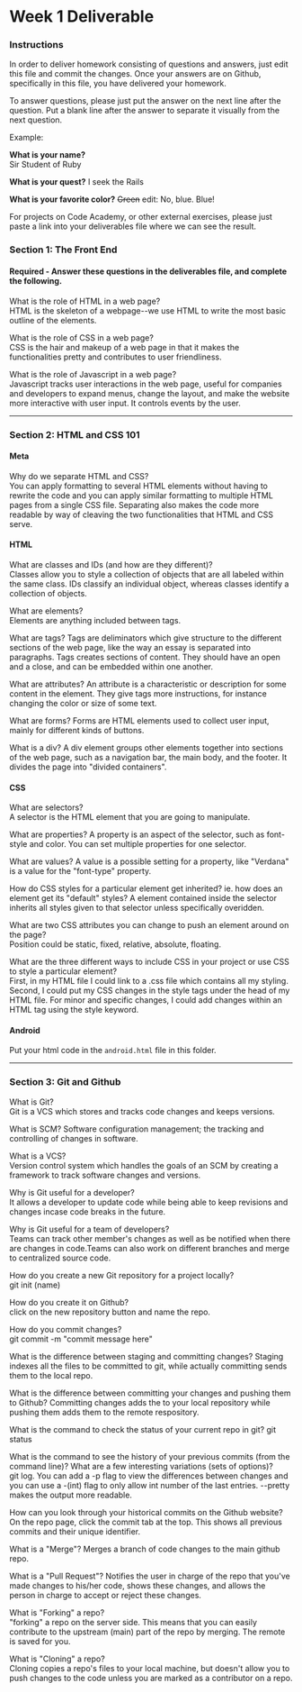 # Week 1 Deliverable  

### Instructions  

In order to deliver homework consisting of questions and answers, just edit this file and commit the changes.  Once your answers are on Github, specifically in this file, you have delivered your homework.  
  
To answer questions, please just put the answer on the next line after the question.  Put a blank line after the answer to separate it visually from the next question.  

Example:  

**What is your name?**  
Sir Student of Ruby

**What is your quest?**
I seek the Rails  

**What is your favorite color?**
~~Green~~ edit:  No, blue.  Blue!  

For projects on Code Academy, or other external exercises, please just paste a link into your deliverables file where we can see the result.  

### Section 1: The Front End
#### Required - Answer these questions in the deliverables file, and complete the following. 

What is the role of HTML in a web page?  
HTML is the skeleton of a webpage--we use HTML to write the most basic outline of the elements.

What is the role of CSS in a web page?  
CSS is the hair and makeup of a web page in that it makes the functionalities pretty and contributes to user friendliness.

What is the role of Javascript in a web page?  
Javascript tracks user interactions in the web page, useful for companies and developers to expand menus, change the layout, and make the website more interactive with user input. It controls events by the user.

---

### Section 2: HTML and CSS 101

#### Meta
Why do we separate HTML and CSS?  
You can apply formatting to several HTML elements without having to rewrite the code and you can apply similar formatting to multiple HTML pages from a single CSS file. Separating also makes the code more readable by way of cleaving the two functionalities that HTML and CSS serve.

#### HTML
What are classes and IDs (and how are they different)?  
Classes allow you to style a collection of objects that are all labeled within the same class. IDs classify an individual object, whereas classes identify a collection of objects.

What are elements?  
Elements are anything included between tags. 

What are tags?
Tags are deliminators which give structure to the different sections of the web page, like the way an essay is separated into paragraphs. Tags creates sections of content. They should have an open and a close, and can be embedded within one another.

What are attributes? 
An attribute is a characteristic or description for some content in the element. They give tags more instructions, for instance changing the color or size of some text.

What are forms? 
Forms are HTML elements used to collect user input, mainly for different kinds of buttons.

What is a div?
A div element groups other elements together into sections of the web page, such as a navigation bar, the main body, and the footer. It divides the page into "divided containers".

#### CSS
What are selectors?  
A selector is the HTML element that you are going to manipulate.

What are properties? 
A property is an aspect of the selector, such as font-style and color. You can set multiple properties for one selector.

What are values? 
A value is a possible setting for a property, like "Verdana" is a value for the "font-type" property.

How do CSS styles for a particular element get inherited? ie. how does an element get its "default" styles?
A element contained inside the selector inherits all styles given to that selector unless specifically overidden.

What are two CSS attributes you can change to push an element around on the page?  
Position could be static, fixed, relative, absolute, floating.

What are the three different ways to include CSS in your project or use CSS to style a particular element?  
First, in my HTML file I could link to a .css file which contains all my styling. Second, I could put my CSS changes in the style tags under the head of my HTML file. For minor and specific changes, I could add changes within an HTML tag using the style keyword.

#### Android
Put your html code in the `android.html` file in this folder.

---
### Section 3: Git and Github  
What is Git?  
Git is a VCS which stores and tracks code changes and keeps versions. 

What is SCM? 
Software configuration management; the tracking and controlling of changes in software.  

What is a VCS?  
Version control system which handles the goals of an SCM by creating a framework to track software changes and versions. 

Why is Git useful for a developer?  
It allows a developer to update code while being able to keep revisions and changes incase code breaks in the future.

Why is Git useful for a team of developers?  
Teams can track other member's changes as well as be notified when there are changes in code.Teams can also work on different branches and merge to centralized source code.

How do you create a new Git repository for a project locally?  
git init (name)

How do you create it on Github?  
click on the new repository button and name the repo.

How do you commit changes?  
git commit -m "commit message here"

What is the difference between staging and committing changes? 
Staging indexes all the files to be committed to git, while actually committing sends them to the local repo.  

What is the difference between committing your changes and pushing them to Github? 
Committing changes adds the to your local repository while pushing them adds them to the remote respository.

What is the command to check the status of your current repo in git? 
git status 

What is the command to see the history of your previous commits (from the command line)?  What are a few interesting variations (sets of options)?  
git log. You can add a -p flag to view the differences between changes and you can use a -(int) flag to only allow int number of the last entries. --pretty makes the output more readable.

How can you look through your historical commits on the Github website?  
On the repo page, click the commit tab at the top. This shows all previous commits and their unique identifier.

What is a "Merge"? 
Merges a branch of code changes to the main github repo. 

What is a "Pull Request"?
Notifies the user in charge of the repo that you've made changes to his/her code, shows these changes, and allows the person in charge to accept or reject these changes.

What is "Forking" a repo?  
"forking" a repo on the server side. This means that you can easily contribute to the upstream (main) part of the repo by merging. The remote is saved for you.

What is "Cloning" a repo?  
Cloning copies a repo's files to your local machine, but doesn't allow you to push changes to the code unless you are marked as a contributor on a repo.
